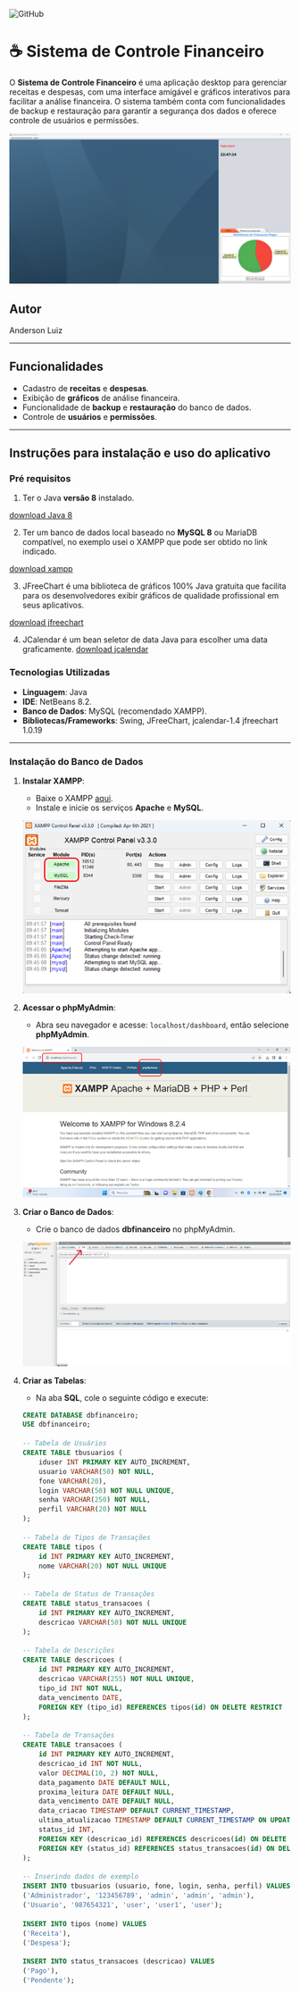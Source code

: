 ![GitHub](https://img.shields.io/github/license/professorjosedeassis/infoX)

# ☕ Sistema de Controle Financeiro
O **Sistema de Controle Financeiro** é uma aplicação desktop para gerenciar receitas e despesas, com uma interface amigável e gráficos interativos para facilitar a análise financeira. O sistema também conta com funcionalidades de backup e restauração para garantir a segurança dos dados e oferece controle de usuários e permissões.

![Sistema Controle Financeiro](https://github.com/alburilli/Sistema-de-Controle-Financeiro/blob/main/assets/Screenshot_1.png)

## Autor
Anderson Luiz

---

## Funcionalidades

- Cadastro de **receitas** e **despesas**.
- Exibição de **gráficos** de análise financeira.
- Funcionalidade de **backup** e **restauração** do banco de dados.
- Controle de **usuários** e **permissões**.

---

## Instruções para instalação e uso do aplicativo
### Pré requisitos
1) Ter o Java **versão 8** instalado.

[download Java 8](https://www.java.com/pt-BR/)

2) Ter um banco de dados local baseado no **MySQL 8** ou MariaDB compatível, no exemplo usei o XAMPP que pode ser obtido no link indicado.

[download xampp](https://www.apachefriends.org/)

3) JFreeChart é uma biblioteca de gráficos 100% Java gratuita que facilita para os desenvolvedores exibir gráficos de qualidade profissional em seus aplicativos.

[download jfreechart](https://sourceforge.net/projects/jfreechart/files/1.%20JFreeChart/1.0.19/)

4) JCalendar é um bean seletor de data Java para escolher uma data graficamente.
[download jcalendar](https://toedter.com/jcalendar/)

### Tecnologias Utilizadas

- **Linguagem**: Java
- **IDE**: NetBeans 8.2.
- **Banco de Dados**: MySQL (recomendado XAMPP).
- **Bibliotecas/Frameworks**: Swing, JFreeChart, jcalendar-1.4 jfreechart 1.0.19

---

### Instalação do Banco de Dados

1. **Instalar XAMPP**:
   - Baixe o XAMPP [aqui](https://www.apachefriends.org/).
   - Instale e inicie os serviços **Apache** e **MySQL**.

   ![XAMPP Start](https://github.com/alburilli/Sistema-de-Controle-Financeiro/blob/main/assets/Screenshot_2.png)

2. **Acessar o phpMyAdmin**:
   - Abra seu navegador e acesse: `localhost/dashboard`, então selecione **phpMyAdmin**.

   ![phpMyAdmin](https://github.com/alburilli/Sistema-de-Controle-Financeiro/blob/main/assets/Screenshot_3.png)

3. **Criar o Banco de Dados**:
   - Crie o banco de dados **dbfinanceiro** no phpMyAdmin.
   
   ![dbfinanceiro](https://github.com/alburilli/Sistema-de-Controle-Financeiro/blob/main/assets/Screenshot_4.png)

4. **Criar as Tabelas**:
   - Na aba **SQL**, cole o seguinte código e execute:

   ```sql
   CREATE DATABASE dbfinanceiro;
   USE dbfinanceiro;

   -- Tabela de Usuários
   CREATE TABLE tbusuarios (
       iduser INT PRIMARY KEY AUTO_INCREMENT,  
       usuario VARCHAR(50) NOT NULL,         
       fone VARCHAR(20),                    
       login VARCHAR(50) NOT NULL UNIQUE,  
       senha VARCHAR(250) NOT NULL,        
       perfil VARCHAR(20) NOT NULL        
   );

   -- Tabela de Tipos de Transações
   CREATE TABLE tipos (
       id INT PRIMARY KEY AUTO_INCREMENT,      
       nome VARCHAR(20) NOT NULL UNIQUE       
   );

   -- Tabela de Status de Transações
   CREATE TABLE status_transacoes (
       id INT PRIMARY KEY AUTO_INCREMENT,       
       descricao VARCHAR(50) NOT NULL UNIQUE    
   );

   -- Tabela de Descrições
   CREATE TABLE descricoes (
       id INT PRIMARY KEY AUTO_INCREMENT,       
       descricao VARCHAR(255) NOT NULL UNIQUE,  
       tipo_id INT NOT NULL,                    
       data_vencimento DATE,                    
       FOREIGN KEY (tipo_id) REFERENCES tipos(id) ON DELETE RESTRICT
   );

   -- Tabela de Transações
   CREATE TABLE transacoes (
       id INT PRIMARY KEY AUTO_INCREMENT,        
       descricao_id INT NOT NULL,                
       valor DECIMAL(10, 2) NOT NULL,            
       data_pagamento DATE DEFAULT NULL,         
       proxima_leitura DATE DEFAULT NULL,        
       data_vencimento DATE DEFAULT NULL,        
       data_criacao TIMESTAMP DEFAULT CURRENT_TIMESTAMP,
       ultima_atualizacao TIMESTAMP DEFAULT CURRENT_TIMESTAMP ON UPDATE CURRENT_TIMESTAMP,
       status_id INT,                            
       FOREIGN KEY (descricao_id) REFERENCES descricoes(id) ON DELETE RESTRICT,
       FOREIGN KEY (status_id) REFERENCES status_transacoes(id) ON DELETE RESTRICT
   );

   -- Inserindo dados de exemplo
   INSERT INTO tbusuarios (usuario, fone, login, senha, perfil) VALUES 
   ('Administrador', '123456789', 'admin', 'admin', 'admin'),
   ('Usuario', '987654321', 'user', 'user1', 'user');

   INSERT INTO tipos (nome) VALUES
   ('Receita'),
   ('Despesa');

   INSERT INTO status_transacoes (descricao) VALUES
   ('Pago'),
   ('Pendente');